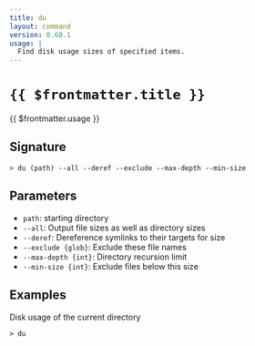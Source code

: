 ```yaml
---
title: du
layout: command
version: 0.60.1
usage: |
  Find disk usage sizes of specified items.
---
```


# `{{ $frontmatter.title }}`

<div style='white-space: pre-wrap;'>{{ $frontmatter.usage }}</div>

## Signature

```> du (path) --all --deref --exclude --max-depth --min-size```

## Parameters

 -  `path`: starting directory
 -  `--all`: Output file sizes as well as directory sizes
 -  `--deref`: Dereference symlinks to their targets for size
 -  `--exclude {glob}`: Exclude these file names
 -  `--max-depth {int}`: Directory recursion limit
 -  `--min-size {int}`: Exclude files below this size

## Examples

Disk usage of the current directory
```shell
> du
```
